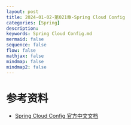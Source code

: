 ```yaml
---
layout: post
title: 2024-01-02-第021章-Spring Cloud Config
categories: [Spring]
description: 
keywords: Spring Cloud Config.md
mermaid: false
sequence: false
flow: false
mathjax: false
mindmap: false
mindmap2: false
---
```

# 参考资料
- [Spring Cloud Config 官方中文文档](https://www.springcloud.cc/spring-cloud-config.html)